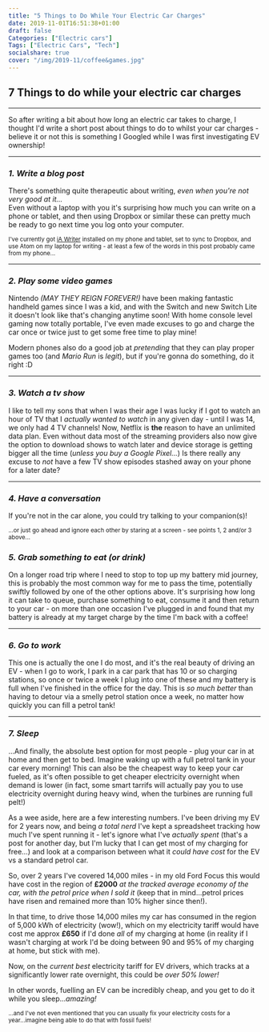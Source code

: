 ```yaml
---
title: "5 Things to Do While Your Electric Car Charges"
date: 2019-11-01T16:51:38+01:00
draft: false
Categories: ["Electric cars"]
Tags: ["Electric Cars", "Tech"]
socialshare: true
cover: "/img/2019-11/coffee&games.jpg"
---
```

## 7 Things to do while your electric car charges
---
So after writing a bit about how long an electric car takes to charge, I thought I'd write a short post about things to do to whilst your car charges - believe it or not this is something I Googled while I was first investigating EV ownership!

___
### _1. Write a blog post_

There's something quite therapeutic about writing, _even when you're not very good at it..._  
Even without a laptop with you it's surprising how much you can write on a phone or tablet, and then using Dropbox or similar these can pretty much be ready to go next time you log onto your computer.  

<sub>I've currently got [iA Writer](https://ia.net/writer "iA Writer website") installed on my phone and tablet, set to sync to Dropbox, and use Atom on my laptop for writing - at least a few of the words in this post probably came from my phone...</sub>
___
### _2. Play some video games_

Nintendo _(MAY THEY REIGN FOREVER!)_ have been making fantastic handheld games since I was a kid, and with the Switch and new Switch Lite it doesn't look like that's changing anytime soon! With home console level gaming now totally portable, I've even made excuses to go and charge the car once or twice just to get some free time to play mine!

Modern phones also do a good job at _pretending_ that they can play proper games too (and _Mario Run_ is _legit_), but if you're gonna do something, do it right :D

___

### _3. Watch a tv show_

I like to tell my sons that when I was their age I was lucky if I got to watch an hour of TV that I _actually wanted to watch_ in any given day - until I was 14, we only had 4 TV channels!
Now, Netflix is **the** reason to have an unlimited data plan.
Even without data most of the streaming providers also now give the option to download shows to watch later and device storage is getting bigger all the time (_unless you buy a Google Pixel..._) Is there really any excuse to _not_ have a few TV show episodes stashed away on your phone for a later date?

___

### _4. Have a conversation_

If you're not in the car alone, you could try talking to your companion(s)!

<sub>...or just go ahead and ignore each other by staring at a screen - see points 1, 2 and/or 3 above...</sub>


### _5. Grab something to eat (or drink)_

On a longer road trip where I need to stop to top up my battery mid journey, this is probably the most common way for me to pass the time, potentially swiftly followed by one of the other options above.
It's surprising how long it can take to queue, purchase something to eat, consume it and then return to your car - on more than one occasion I've plugged in and found that my battery is already at my target charge by the time I'm back with a coffee!
___

### _6. Go to work_

This one is actually the one I do most, and it's the real beauty of driving an EV - when I go to work, I park in a car park that has 10 or so charging stations, so once or twice a week I plug into one of these and my battery is full when I've finished in the office for the day.
This is _so much better_ than having to detour via a smelly petrol station once a week, no matter how quickly you can fill a petrol tank!
___

### _7. Sleep_

...And finally, the absolute best option for most people - plug your car in at home and then get to bed. Imagine waking up with a full petrol tank in your car every morning! This can also be the cheapest way to keep your car fueled, as it's often possible to get cheaper electricity overnight when demand is lower (in fact, some smart tarrifs will actually pay you to use electricity overnight during heavy wind, when the turbines are running full pelt!)

As a wee aside, here are a few interesting numbers. I've been driving my EV for 2 years now, and being _a total nerd_ I've kept a spreadsheet tracking how much I've spent running it - let's ignore what I've _actually spent_ (that's a post for another day, but I'm lucky that I can get most of my charging for free...) and look at a comparison between what it _could have cost_ for the EV vs a standard petrol car.

So, over 2 years I've covered 14,000 miles - in my old Ford Focus this would have cost in the region of **£2000** _at the tracked average economy of the car, with the petrol price when I sold it_ (keep that in mind...petrol prices have risen and remained more than 10% higher since then!).

In that time, to drive those 14,000 miles my car has consumed in the region of 5,000 kWh of electricity (wow!), which on my electricity tariff would have cost me approx **£650** if I'd done _all_ of my charging at home (in reality if I wasn't charging at work I'd be doing between 90 and 95% of my charging at home, but stick with me).

Now, on the _current best_ electricity tariff for EV drivers, which tracks at a significantly lower rate overnight, this could be _over 50% lower!_

In other words, fuelling an EV can be incredibly cheap, and you get to do it while you sleep..._amazing!_

<sub>...and I've not even mentioned that you can usually fix your electricity costs for a year...imagine being able to do that with fossil fuels!</sub>
